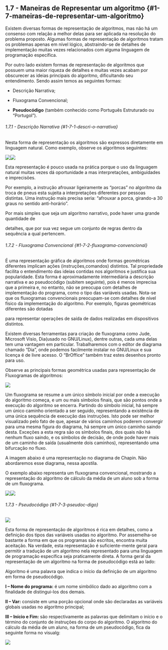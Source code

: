## 1.7 - Maneiras de Representar um algoritmo {#1-7-maneiras-de-representar-um-algoritmo}

Existem diversas formas de representação de algoritmos, mas não há um consenso com relação a melhor delas para ser aplicada na resolução do problema proposto. Algumas formas de representação de algoritmos tratam os problemas apenas em nível lógico, abstraindo-­se de detalhes de implementação muitas vezes relacionados com alguma linguagem de programação específica.

Por outro lado existem formas de representação de algoritmos que possuem uma maior riqueza de detalhes e muitas vezes acabam por obscurecer as ideias principais do algoritmo, dificultando seu entendimento. Sendo assim temos as seguintes formas:

*   Descrição Narrativa;

*   Fluxograma Convencional;

*   **Pseudocódigo** (também conhecido como Português Estruturado ou “Portugol”).

###### 1.7.1 - Descrição Narrativa {#1-7-1-descri-o-narrativa}

Nesta forma de representação os algoritmos são expressos diretamente em linguagem natural. Como exemplo, observe os algoritmos seguintes:

![](../assets/figuras15.png)![](../assets/figuras16.png)

Esta representação é pouco usada na prática porque o uso da linguagem natural muitas vezes dá oportunidade a mas interpretações, ambiguidades e imprecisões.

Por exemplo, a instrução afrouxar ligeiramente as “porcas” no algoritmo da troca de pneus esta sujeita a interpretações diferentes por pessoas distintas. Uma instrução mais precisa seria: “afrouxar a porca, girando-a 30 graus no sentido anti-horário”.

Por mais simples que seja um algoritmo narrativo, pode haver uma grande quantidade de

detalhes, que por sua vez segue um conjunto de regras dentro da sequência a qual pertencem.

###### 1.7.2 - Fluxograma Convencional {#1-7-2-fluxograma-convencional}

É uma representação gráfica de algoritmos onde formas geométricas diferentes implicam ações (instruções,comandos) distintos. Tal propriedade facilita o entendimento das ideias contidas nos algoritmos e justifica sua popularidade. Esta forma é aproximadamente intermediária a descrição narrativa e ao pseudocódigo (subitem seguinte), pois é menos imprecisa que a primeira e, no entanto, não se preocupa com detalhes de implementação do programa, como o tipo das variáveis usadas. Nota­-se que os fluxogramas convencionais preocupam-se com detalhes de nível físico da implementação do algoritmo. Por exemplo, figuras geométricas diferentes são dotadas

para representar operações de saída de dados realizadas em dispositivos distintos.

Existem diversas ferramentas para criação de fluxograma como Jude, Microsoft Visio, Dia(usado no GNU/Linux), dentre outras, cada uma delas tem uma vantagem em particular. Trabalharemos com o editor de diagrama chamado “Dia”, onde podemos facilmente instalar no GNU/Linux e sua licença é de livre acesso. O “BrOffice” também traz estes desenhos pronto para uso.

Observe as principais formas geométrica usadas para representação de Fluxogramas de algoritmos:

![](../assets/figuras17.png)

Um fluxograma se resume a um único símbolo inicial por onde a execução do algoritmo começa, e um ou mais símbolos finais, que são pontos onde a execução do algoritmo se encerra. Partindo do símbolo inicial, há sempre um único caminho orientado a ser seguido, representando a existência de uma única sequência de execução das instruções. Isto pode ser melhor visualizado pelo fato de que, apesar de vários caminhos poderem convergir para uma mesma figura do diagrama, há sempre um único caminho saindo desta. Exceções a esta regra são os símbolos finais, dos quais não há nenhum fluxo saindo, e os símbolos de decisão, de onde pode haver mais de um caminho de saída (usualmente dois caminhos), representando uma bifurcação no fluxo.

A imagem abaixo é uma representação no diagrama de Chapin. Não abordaremos esse diagrama, nessa apostila.

O exemplo abaixo representa um fluxograma convencional, mostrando a representação do algoritmo de cálculo da média de um aluno sob a forma de um fluxograma.

![](../assets/figuras18.png)![](../assets/figuras19.png)

###### 1.7.3 - Pseudocódigo {#1-7-3-pseudoc-digo}

![](../assets/figuras20.png)

Esta forma de representação de algoritmos é rica em detalhes, como a definição dos tipos das variáveis usadas no algoritmo. Por assemelha-­se bastante a forma em que os programas são escritos, encontra muita aceitação. Na verdade, esta representação é suficiente-mente geral para permitir a tradução de um algoritmo nela representado para uma linguagem de programação específica seja praticamente direta. A forma geral da representação de um algoritmo na forma de pseudocódigo está ao lado:

Algoritmo é uma palavra que indica o início da definição de um algoritmo em forma de pseudocódigo.

**I – Nome do programa:** é um nome simbólico dado ao algoritmo com a finalidade de distingui-los dos demais.

**II – Var:** consiste em uma porção opcional onde são declaradas as variáveis globais usadas no algoritmo principal;

**III – Início e Fim:** são respectivamente as palavras que delimitam o início e o término do conjunto de instruções do corpo do algoritmo. O algoritmo do cálculo da média de um aluno, na forma de um pseudocódigo, fica da seguinte forma no visualg:

![](../assets/figuras21.png)